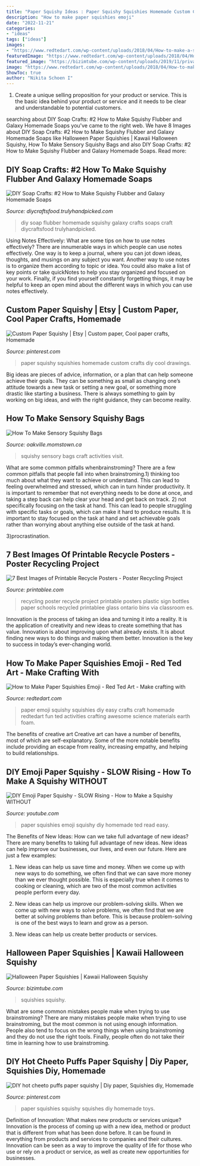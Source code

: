```yaml
---
title: "Paper Squishy Ideas : Paper Squishy Squishies Homemade Custom Crafts Diy Cool Drawings"
description: "How to make paper squishies emoji"
date: "2022-11-21"
categories:
- "ideas"
tags: ["ideas"]
images:
- "https://www.redtedart.com/wp-content/uploads/2018/04/How-to-make-a-squishy-3.jpg"
featuredImage: "https://www.redtedart.com/wp-content/uploads/2018/04/How-to-make-a-squishy-3.jpg"
featured_image: "https://bizimtube.com/wp-content/uploads/2019/11/private-id-884b8dsuoa-youtube-au.jpg"
image: "https://www.redtedart.com/wp-content/uploads/2018/04/How-to-make-a-squishy-3.jpg"
ShowToc: true
author: "Nikita Schoen I"
---
```



1. Create a unique selling proposition for your product or service. This is the basic idea behind your product or service and it needs to be clear and understandable to potential customers. 

	

		
searching about DIY Soap Crafts: #2 How to Make Squishy Flubber and Galaxy Homemade Soaps you've came to the right web. We have 8 Images about DIY Soap Crafts: #2 How to Make Squishy Flubber and Galaxy Homemade Soaps like Halloween Paper Squishies | Kawaii Halloween Squishy, How To Make Sensory Squishy Bags and also DIY Soap Crafts: #2 How to Make Squishy Flubber and Galaxy Homemade Soaps. Read more:
		
    
## DIY Soap Crafts: #2 How To Make Squishy Flubber And Galaxy Homemade Soaps

<img loading=lazy src="http://diycraftsfood.trulyhandpicked.com/wp-content/uploads/2016/07/DIY-Flubber-Galaxy-Homemade-Soap.jpg" onerror="this.onerror=null;this.src='https://tse4.mm.bing.net/th?id=OIP.l6GOu5-hK-bkwb7Y5_L4vAHaKb&amp;pid=15.1';" alt="DIY Soap Crafts: #2 How to Make Squishy Flubber and Galaxy Homemade Soaps">

_Source: diycraftsfood.trulyhandpicked.com_

>diy soap flubber homemade squishy galaxy crafts soaps craft diycraftsfood trulyhandpicked. 

	

Using Notes Effectively: What are some tips on how to use notes effectively?
There are innumerable ways in which people can use notes effectively. One way is to keep a journal, where you can jot down ideas, thoughts, and musings on any subject you want. Another way to use notes is to organize them according to topic or idea. You could also make a list of key points or take quickNotes to help you stay organized and focused on your work. Finally, if you find yourself constantly forgetting things, it may be helpful to keep an open mind about the different ways in which you can use notes effectively.

    
## Custom Paper Squishy | Etsy | Custom Paper, Cool Paper Crafts, Homemade

<img loading=lazy src="https://i.pinimg.com/736x/72/84/ad/7284ad285cdc8371e2967cd8bec55cce.jpg" onerror="this.onerror=null;this.src='https://tse3.mm.bing.net/th?id=OIP.CwguQQBvATmJY1Je0sgUlwHaJ3&amp;pid=15.1';" alt="Custom Paper Squishy | Etsy | Custom paper, Cool paper crafts, Homemade">

_Source: pinterest.com_

>paper squishy squishies homemade custom crafts diy cool drawings. 

	

Big ideas are pieces of advice, information, or a plan that can help someone achieve their goals. They can be something as small as changing one’s attitude towards a new task or setting a new goal, or something more drastic like starting a business. There is always something to gain by working on big ideas, and with the right guidance, they can become reality.

    
## How To Make Sensory Squishy Bags

<img loading=lazy src="http://oakville.momstown.ca/wp-content/uploads/sites/19/2014/03/squishy_bags_cover-300x176.jpg" onerror="this.onerror=null;this.src='https://tse3.mm.bing.net/th?id=OIP.oV2Lb_3StGqnazY-To7m-QHaEW&amp;pid=15.1';" alt="How To Make Sensory Squishy Bags">

_Source: oakville.momstown.ca_

>squishy sensory bags craft activities visit. 

	

What are some common pitfalls whenbrainstroming?
There are a few common pitfalls that people fall into when brainstroming.1) thinking too much about what they want to achieve or understand. This can lead to feeling overwhelmed and stressed, which can in turn hinder productivity. It is important to remember that not everything needs to be done at once, and taking a step back can help clear your head and get back on track.
2) not specifically focusing on the task at hand. This can lead to people struggling with specific tasks or goals, which can make it hard to produce results. It is important to stay focused on the task at hand and set achievable goals rather than worrying about anything else outside of the task at hand.

3)procrastination.

    
## 7 Best Images Of Printable Recycle Posters - Poster Recycling Project

<img loading=lazy src="http://www.printablee.com/postpic/2009/11/poster-recycling-project-ideas_193802.jpg" onerror="this.onerror=null;this.src='https://tse3.mm.bing.net/th?id=OIP.gyKhCrmPLZtwR_14b3_TpwHaLY&amp;pid=15.1';" alt="7 Best Images of Printable Recycle Posters - Poster Recycling Project">

_Source: printablee.com_

>recycling poster recycle project printable posters plastic sign bottles paper schools recycled printablee glass ontario bins via classroom es. 

	

Innovation is the process of taking an idea and turning it into a reality. It is the application of creativity and new ideas to create something that has value. Innovation is about improving upon what already exists. It is about finding new ways to do things and making them better. Innovation is the key to success in today’s ever-changing world.

    
## How To Make Paper Squishies Emoji - Red Ted Art - Make Crafting With

<img loading=lazy src="https://www.redtedart.com/wp-content/uploads/2018/04/How-to-make-a-squishy-3.jpg" onerror="this.onerror=null;this.src='https://tse1.mm.bing.net/th?id=OIP.z8nLt4jjbt0sa5mJz_R3MgHaMW&amp;pid=15.1';" alt="How to Make Paper Squishies Emoji - Red Ted Art - Make crafting with">

_Source: redtedart.com_

>paper emoji squishy squishies diy easy crafts craft homemade redtedart fun ted activities crafting awesome science materials earth foam. 

	

The benefits of creative art
Creative art can have a number of benefits, most of which are self-explanatory. Some of the more notable benefits include providing an escape from reality, increasing empathy, and helping to build relationships.

    
## DIY Emoji Paper Squishy - SLOW Rising - How To Make A Squishy WITHOUT

<img loading=lazy src="https://i.ytimg.com/vi/G6ModQsmlRg/maxresdefault.jpg" onerror="this.onerror=null;this.src='https://tse2.mm.bing.net/th?id=OIP.6GLbuRHaqgr4x1Ubtr2KsQHaEK&amp;pid=15.1';" alt="DIY Emoji Paper Squishy - SLOW Rising - How to Make a Squishy WITHOUT">

_Source: youtube.com_

>paper squishies emoji squishy diy homemade ted read easy. 

	

The Benefits of New Ideas: How can we take full advantage of new ideas?
There are many benefits to taking full advantage of new ideas. New ideas can help improve our businesses, our lives, and even our future. Here are just a few examples:
1. New ideas can help us save time and money. When we come up with new ways to do something, we often find that we can save more money than we ever thought possible. This is especially true when it comes to cooking or cleaning, which are two of the most common activities people perform every day.

2. New ideas can help us improve our problem-solving skills. When we come up with new ways to solve problems, we often find that we are better at solving problems than before. This is because problem-solving is one of the best ways to learn and grow as a person.

3. New ideas can help us create better products or services.

    
## Halloween Paper Squishies | Kawaii Halloween Squishy

<img loading=lazy src="https://bizimtube.com/wp-content/uploads/2019/11/private-id-884b8dsuoa-youtube-au.jpg" onerror="this.onerror=null;this.src='https://tse3.mm.bing.net/th?id=OIP.W9BLfm-6sze0kvPGSM_ZGQHaEK&amp;pid=15.1';" alt="Halloween Paper Squishies | Kawaii Halloween Squishy">

_Source: bizimtube.com_

>squishies squishy. 

	

What are some common mistakes people make when trying to use brainstroming?
There are many mistakes people make when trying to use brainstroming, but the most common is not using enough information. People also tend to focus on the wrong things when using brainstroming and they do not use the right tools. Finally, people often do not take their time in learning how to use brainstroming.

    
## DIY Hot Cheeto Puffs Paper Squishy | Diy Paper, Squishies Diy, Homemade

<img loading=lazy src="https://i.pinimg.com/736x/38/80/d3/3880d30811233bd58a9ff6b24cf4034f.jpg" onerror="this.onerror=null;this.src='https://tse2.mm.bing.net/th?id=OIP.eMOWdLAsOHu3-t28i5KyugHaJ3&amp;pid=15.1';" alt="DIY hot cheeto puffs paper squishy | Diy paper, Squishies diy, Homemade">

_Source: pinterest.com_

>paper squishies squishy squishes diy homemade toys. 

	

Definition of Innovation: What makes new products or services unique?
Innovation is the process of coming up with a new idea, method or product that is different from what has been done before. It can be found in everything from products and services to companies and their cultures. Innovation can be seen as a way to improve the quality of life for those who use or rely on a product or service, as well as create new opportunities for businesses.

